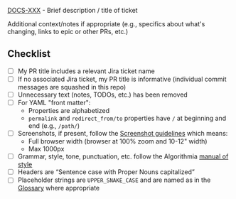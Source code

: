 [DOCS-XXX](https://algorithmia.atlassian.net/browse/DOCS-XXX) - Brief description / title of ticket

Additional context/notes if appropriate (e.g., specifics about what's changing, links to epic or other PRs, etc.)

## Checklist
- [ ] My PR title includes a relevant Jira ticket name
- [ ] If no associated Jira ticket, my PR title is informative (individual commit messages are squashed in this repo)
- [ ] Unnecessary text (notes, TODOs, etc.) has been removed
- [ ] For YAML "front matter":
  - Properties are alphabetized
  - `permalink` and `redirect_from/to` properties have `/` at beginning and end (e.g., `/path/`)
- [ ] Screenshots, if present, follow the [Screenshot guidelines](https://algorithmia.atlassian.net/wiki/spaces/CUSTOMERS/pages/1634861478/CFD+Style+Guide#Screenshots) which means:
  - Full browser width (browser at 100% zoom and 10-12" width)
  - Max 1000px
- [ ] Grammar, style, tone, punctuation, etc. follow the Algorithmia [manual of style](https://docs.google.com/document/d/1PPVfgMkX7-EVGLPMhN1E485CAXu9QfhSLKM0lZhnZdU/edit?usp=sharing)
- [ ] Headers are “Sentence case with Proper Nouns capitalized”
- [ ] Placeholder strings are `UPPER_SNAKE_CASE` and are named as in the [Glossary](https://algorithmia.com/developers/glossary) where appropriate
